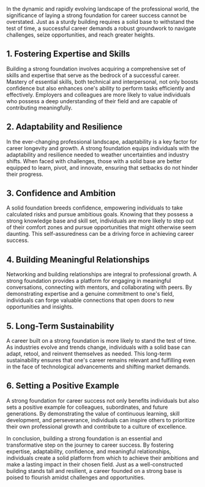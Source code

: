 
In the dynamic and rapidly evolving landscape of the professional world, the significance of laying a strong foundation for career success cannot be overstated. Just as a sturdy building requires a solid base to withstand the test of time, a successful career demands a robust groundwork to navigate challenges, seize opportunities, and reach greater heights.

1\. Fostering Expertise and Skills
-----------------------------------------------

Building a strong foundation involves acquiring a comprehensive set of skills and expertise that serve as the bedrock of a successful career. Mastery of essential skills, both technical and interpersonal, not only boosts confidence but also enhances one's ability to perform tasks efficiently and effectively. Employers and colleagues are more likely to value individuals who possess a deep understanding of their field and are capable of contributing meaningfully.

2\. Adaptability and Resilience
--------------------------------------------

In the ever-changing professional landscape, adaptability is a key factor for career longevity and growth. A strong foundation equips individuals with the adaptability and resilience needed to weather uncertainties and industry shifts. When faced with challenges, those with a solid base are better equipped to learn, pivot, and innovate, ensuring that setbacks do not hinder their progress.

3\. Confidence and Ambition
----------------------------------------

A solid foundation breeds confidence, empowering individuals to take calculated risks and pursue ambitious goals. Knowing that they possess a strong knowledge base and skill set, individuals are more likely to step out of their comfort zones and pursue opportunities that might otherwise seem daunting. This self-assuredness can be a driving force in achieving career success.

4\. Building Meaningful Relationships
--------------------------------------------------

Networking and building relationships are integral to professional growth. A strong foundation provides a platform for engaging in meaningful conversations, connecting with mentors, and collaborating with peers. By demonstrating expertise and a genuine commitment to one's field, individuals can forge valuable connections that open doors to new opportunities and insights.

5\. Long-Term Sustainability
-----------------------------------------

A career built on a strong foundation is more likely to stand the test of time. As industries evolve and trends change, individuals with a solid base can adapt, retool, and reinvent themselves as needed. This long-term sustainability ensures that one's career remains relevant and fulfilling even in the face of technological advancements and shifting market demands.

6\. Setting a Positive Example
-------------------------------------------

A strong foundation for career success not only benefits individuals but also sets a positive example for colleagues, subordinates, and future generations. By demonstrating the value of continuous learning, skill development, and perseverance, individuals can inspire others to prioritize their own professional growth and contribute to a culture of excellence.

In conclusion, building a strong foundation is an essential and transformative step on the journey to career success. By fostering expertise, adaptability, confidence, and meaningful relationships, individuals create a solid platform from which to achieve their ambitions and make a lasting impact in their chosen field. Just as a well-constructed building stands tall and resilient, a career founded on a strong base is poised to flourish amidst challenges and opportunities.
